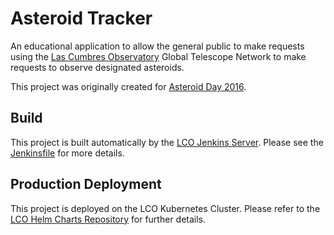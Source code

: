 # Asteroid Tracker

An educational application to allow the general public to make requests using
the [Las Cumbres Observatory](https://lco.global/) Global Telescope Network to
make requests to observe designated asteroids.

This project was originally created for [Asteroid Day 2016](http://asteroidday.org).

## Build

This project is built automatically by the [LCO Jenkins Server](http://jenkins.lco.gtn/).
Please see the [Jenkinsfile](Jenkinsfile) for more details.

## Production Deployment

This project is deployed on the LCO Kubernetes Cluster. Please refer to the
[LCO Helm Charts Repository](https://github.com/LCOGT/helm-charts) for further
details.
